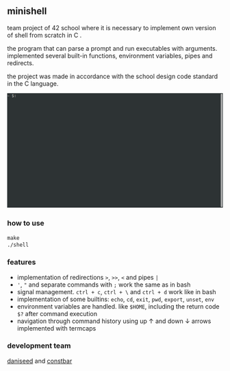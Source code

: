 ## minishell

team project of 42 school where it is necessary to implement own version of shell from scratch in C .

the program that can parse a prompt and run executables with arguments. implemented several built-in functions, environment variables, pipes and redirects.

the project was made in accordance with the school design code standard in the C language.

![](shell.gif)

### how to use
```
make
./shell
```

### features
- implementation of redirections `>`, `>>`, `<` and pipes `|`
- `'`, `"` and separate commands with `;` work the same as in bash
- signal management. `ctrl + c`, `ctrl + \` and `ctrl + d` work like in bash
- implementation of some builtins: `echo`, `cd`, `exit`, `pwd`, `export`, `unset`, `env`
- environment variables are handled. like `$HOME`, including the return code `$?` after command execution
- navigation through command history using up ↑ and down ↓ arrows implemented with termcaps

### development team
[daniseed](https://github.com/MalinPolina) and [constbar](https://github.com/constbar)
